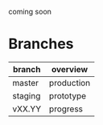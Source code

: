 coming soon

# Branches
| branch | overview |
| - | - |
| master | production |
| staging | prototype |
| vXX.YY | progress |

